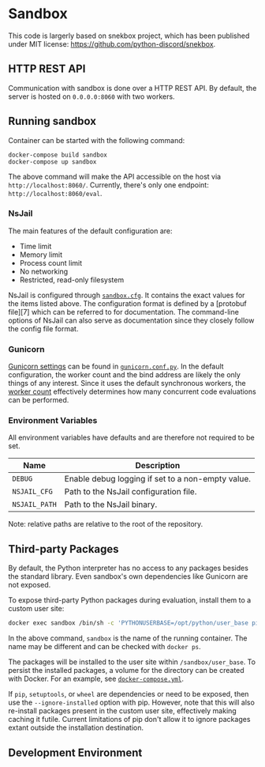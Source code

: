 # Sandbox

This code is largerly based on snekbox project, which has been published under MIT license: <https://github.com/python-discord/snekbox>.

## HTTP REST API

Communication with sandbox is done over a HTTP REST API. By default,
the server is hosted on `0.0.0.0:8060` with two workers.

## Running sandbox

Container can be started with the following command:

```
docker-compose build sandbox
docker-compose up sandbox
```

The above command will make the API accessible on the host via
`http://localhost:8060/`. Currently, there's only one endpoint:
`http://localhost:8060/eval`.

### NsJail

The main features of the default configuration are:

* Time limit
* Memory limit
* Process count limit
* No networking
* Restricted, read-only filesystem

NsJail is configured through [`sandbox.cfg`]. It contains the exact
values for the items listed above. The configuration format is defined
by a [protobuf file][7] which can be referred to for
documentation. The command-line options of NsJail can also serve as
documentation since they closely follow the config file format.

### Gunicorn

[Gunicorn settings] can be found in [`gunicorn.conf.py`]. In the
default configuration, the worker count and the bind address are
likely the only things of any interest. Since it uses the default
synchronous workers, the [worker count] effectively determines how
many concurrent code evaluations can be performed.

### Environment Variables

All environment variables have defaults and are therefore not required
to be set.

Name | Description
---- | -----------
`DEBUG` | Enable debug logging if set to a non-empty value.
`NSJAIL_CFG` | Path to the NsJail configuration file.
`NSJAIL_PATH` | Path to the NsJail binary.

Note: relative paths are relative to the root of the repository.

## Third-party Packages

By default, the Python interpreter has no access to any packages
besides the standard library. Even sandbox's own dependencies like
Gunicorn are not exposed.

To expose third-party Python packages during evaluation, install them
to a custom user site:

```sh
docker exec sandbox /bin/sh -c 'PYTHONUSERBASE=/opt/python/user_base pip install numpy'
```

In the above command, `sandbox` is the name of the running
container. The name may be different and can be checked with `docker
ps`.

The packages will be installed to the user site within
`/sandbox/user_base`. To persist the installed packages, a volume for
the directory can be created with Docker. For an example, see
[`docker-compose.yml`].

If `pip`, `setuptools`, or `wheel` are dependencies or need to be
exposed, then use the `--ignore-installed` option with pip. However,
note that this will also re-install packages present in the custom
user site, effectively making caching it futile. Current limitations
of pip don't allow it to ignore packages extant outside the
installation destination.

## Development Environment

[`gunicorn.conf.py`]: config/gunicorn.conf.py
[`sandbox.cfg`]: config/sandbox.cfg
[`docker-compose.yml`]: docker-compose.yml
[nsjail]: https://github.com/google/nsjail
[gunicorn]: https://gunicorn.org/
[gunicorn settings]: https://docs.gunicorn.org/en/latest/settings.html
[worker count]: https://docs.gunicorn.org/en/latest/design.html#how-many-workers
